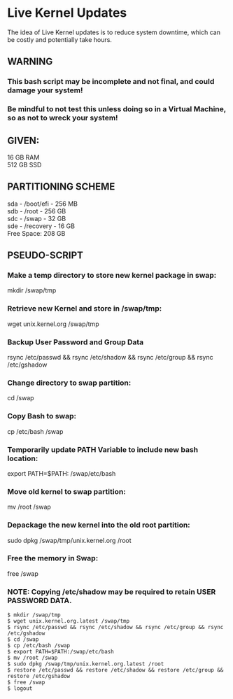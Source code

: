 # Live Kernel Updates
The idea of Live Kernel updates is to reduce system downtime, which can be costly and potentially take hours.  

## WARNING  
### This bash script may be incomplete and not final, and could damage your system!  
### Be mindful to not test this unless doing so in a Virtual Machine, so as not to wreck your system!

## GIVEN: 
16 GB RAM  
512 GB SSD

## PARTITIONING SCHEME
sda - /boot/efi - 256 MB  
sdb - /root - 256 GB  
sdc - /swap - 32 GB  
sde - /recovery - 16 GB  
Free Space: 208 GB  

## PSEUDO-SCRIPT
### Make a temp directory to store new kernel package in swap:  
mkdir /swap/tmp  

### Retrieve new Kernel and store in /swap/tmp:  
wget unix.kernel.org /swap/tmp  

### Backup User Password and Group Data
rsync /etc/passwd && rsync /etc/shadow && rsync /etc/group && rsync /etc/gshadow

### Change directory to swap partition:  
cd /swap  

### Copy Bash to swap:  
cp /etc/bash /swap  

### Temporarily update PATH Variable to include new bash location:   
export PATH=$PATH: /swap/etc/bash

### Move old kernel to swap partition:  
mv /root /swap  

### Depackage the new kernel into the old root partition:  
sudo dpkg /swap/tmp/unix.kernel.org /root  

### Free the memory in Swap:  
free /swap  

### NOTE: Copying /etc/shadow may be required to retain USER PASSWORD DATA.  

```
$ mkdir /swap/tmp  
$ wget unix.kernel.org.latest /swap/tmp
$ rsync /etc/passwd && rsync /etc/shadow && rsync /etc/group && rsync /etc/gshadow
$ cd /swap
$ cp /etc/bash /swap
$ export PATH=$PATH:/swap/etc/bash
$ mv /root /swap  
$ sudo dpkg /swap/tmp/unix.kernel.org.latest /root
$ restore /etc/passwd && restore /etc/shadow && restore /etc/group && restore /etc/gshadow
$ free /swap
$ logout
```
